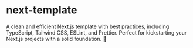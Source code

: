 # next-template
A clean and efficient Next.js template with best practices, including TypeScript, Tailwind CSS, ESLint, and Prettier. Perfect for kickstarting your Next.js projects with a solid foundation. 🚀
